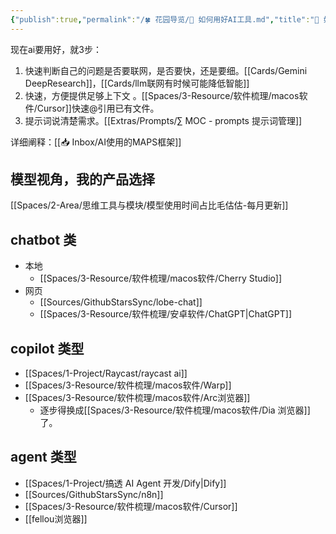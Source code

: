 ```yaml
---
{"publish":true,"permalink":"/🍀 花园导览/🔧 如何用好AI工具.md","title":"🔧 如何用好AI工具","created":"2023-03-16","modified":"2025-07-12","published":"2025-07-17T21:37:51.490+08:00","cssclasses":""}
---
```



现在ai要用好，就3步：

1. 快速判断自己的问题是否要联网，是否要快，还是要细。[[Cards/Gemini DeepResearch]]，[[Cards/llm联网有时候可能降低智能]]
2. 快速，方便提供足够上下文 。[[Spaces/3-Resource/软件梳理/macos软件/Cursor]]快速@引用已有文件。
3. 提示词说清楚需求。[[Extras/Prompts/∑ MOC - prompts 提示词管理]]

详细阐释：[[📥 Inbox/AI使用的MAPS框架]]

## 模型视角，我的产品选择

[[Spaces/2-Area/思维工具与模块/模型使用时间占比毛估估-每月更新]]

## chatbot 类

- 本地
	- [[Spaces/3-Resource/软件梳理/macos软件/Cherry Studio]]
- 网页
	- [[Sources/GithubStarsSync/lobe-chat]]
	- [[Spaces/3-Resource/软件梳理/安卓软件/ChatGPT\|ChatGPT]]

## copilot 类型

- [[Spaces/1-Project/Raycast/raycast ai]]
- [[Spaces/3-Resource/软件梳理/macos软件/Warp]]
- [[Spaces/3-Resource/软件梳理/macos软件/Arc浏览器]]
	- 逐步得换成[[Spaces/3-Resource/软件梳理/macos软件/Dia 浏览器]]了。

## agent 类型

- [[Spaces/1-Project/搞透 AI Agent 开发/Dify\|Dify]]
- [[Sources/GithubStarsSync/n8n]]
- [[Spaces/3-Resource/软件梳理/macos软件/Cursor]]
- [[fellou浏览器]]
